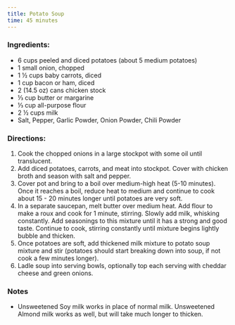 ```yaml
---
title: Potato Soup
time: 45 minutes
---
```


### Ingredients:

- 6 cups peeled and diced potatoes (about 5 medium potatoes)
- 1 small onion, chopped
- 1 ½ cups baby carrots, diced
- 1 cup bacon or ham, diced
- 2 (14.5 oz) cans chicken stock
- ⅓ cup butter or margarine
- ⅓ cup all-purpose flour
- 2 ½ cups milk
- Salt, Pepper, Garlic Powder, Onion Powder, Chili Powder


### Directions:

1. Cook the chopped onions in a large stockpot with some oil until translucent.
2. Add diced potatoes, carrots, and meat into stockpot. Cover with chicken broth and season with salt and pepper.
3. Cover pot and bring to a boil over medium-high heat (5-10 minutes). Once it reaches a boil, reduce heat to medium and continue to cook about 15 - 20 minutes longer until potatoes are very soft.
4. In a separate saucepan, melt butter over medium heat. Add flour to make a roux and cook for 1 minute, stirring. Slowly add milk, whisking constantly. Add seasonings to this mixture until it has a strong and good taste. Continue to cook, stirring constantly until mixture begins lightly bubble and thicken.
5. Once potatoes are soft, add thickened milk mixture to potato soup mixture and stir (potatoes should start breaking down into soup, if not cook a few minutes longer). 
6. Ladle soup into serving bowls, optionally top each serving with cheddar cheese and green onions.


### Notes

- Unsweetened Soy milk works in place of normal milk. Unsweetened Almond milk works as well, but will take much longer to thicken.